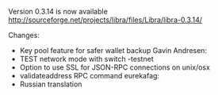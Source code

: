 Version 0.3.14 is now available
http://sourceforge.net/projects/libra/files/Libra/libra-0.3.14/

Changes:
* Key pool feature for safer wallet backup
Gavin Andresen:
* TEST network mode with switch -testnet
* Option to use SSL for JSON-RPC connections on unix/osx
* validateaddress RPC command
eurekafag:
* Russian translation
